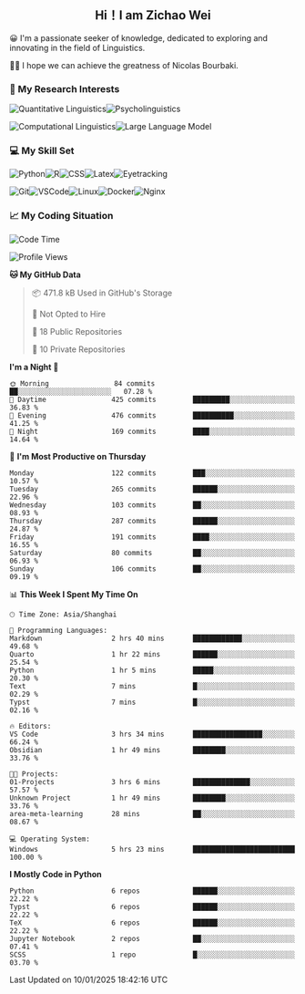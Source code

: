 

## <div align="center">Hi！I am Zichao Wei</div>

😀 I'm a passionate seeker of knowledge, dedicated to exploring and innovating in the field of Linguistics.

🙋‍♂️ I hope we can achieve the greatness of Nicolas Bourbaki.

### 🔬 My Research Interests

![Quantitative Linguistics](https://img.shields.io/badge/Quantitative%20Linguistics-%230072CC.svg?&style=for-the-badge&logo=appveyor&logoColor=white)![Psycholinguistics](https://img.shields.io/badge/Psycholinguistics-%2301a3a1.svg?&style=for-the-badge&logo=AWS%20Amplify&logoColor=white)

![Computational Linguistics](https://img.shields.io/badge/Computational%20Linguistics-%231877F2.svg?&style=for-the-badge&logo=Markdown&logoColor=white)![Large Language Model](https://img.shields.io/badge/Large%20Language%20Model-%23F76300.svg?&style=for-the-badge&logo=Android&logoColor=white)

### 💻 My Skill Set

![Python](https://img.shields.io/badge/Python-%2314354C.svg?style=for-the-badge&logo=python&logoColor=white&color=2AB3E3)![R](https://img.shields.io/badge/-R-276DC3?style=for-the-badge&logo=r&logoColor=white)![CSS](https://img.shields.io/badge/-CSS-1572B6?style=for-the-badge&logo=css3&logoColor=white)![Latex](https://img.shields.io/badge/-Latex-008080?style=for-the-badge&logo=latex&logoColor=white)![Eyetracking](https://img.shields.io/badge/Eyetracking-%230078D6?style=for-the-badge&logo=SearXNG&logoColor=#3050FF)

![Git](https://img.shields.io/badge/-Git-F05032?style=for-the-badge&logo=git&logoColor=white)![VSCode](https://img.shields.io/badge/-VSCode-007ACC?style=for-the-badge&logo=visual-studio-code&logoColor=white)![Linux](https://img.shields.io/badge/-Linux-FCC624?style=for-the-badge&logo=linux&logoColor=black)![Docker](https://img.shields.io/badge/-Docker-2496ED?style=for-the-badge&logo=docker&logoColor=white)![Nginx](https://img.shields.io/badge/-Nginx-009639?style=for-the-badge&logo=nginx&logoColor=white)

### 📈 My Coding Situation

<!--START_SECTION:waka-->
![Code Time](http://img.shields.io/badge/Code%20Time-401%20hrs%205%20mins-blue)

![Profile Views](http://img.shields.io/badge/Profile%20Views-0-blue)

**🐱 My GitHub Data** 

> 📦 471.8 kB Used in GitHub's Storage 
 > 
> 🚫 Not Opted to Hire
 > 
> 📜 18 Public Repositories 
 > 
> 🔑 10 Private Repositories 
 > 
**I'm a Night 🦉** 

```text
🌞 Morning                84 commits          ██░░░░░░░░░░░░░░░░░░░░░░░   07.28 % 
🌆 Daytime                425 commits         █████████░░░░░░░░░░░░░░░░   36.83 % 
🌃 Evening                476 commits         ██████████░░░░░░░░░░░░░░░   41.25 % 
🌙 Night                  169 commits         ████░░░░░░░░░░░░░░░░░░░░░   14.64 % 
```
📅 **I'm Most Productive on Thursday** 

```text
Monday                   122 commits         ███░░░░░░░░░░░░░░░░░░░░░░   10.57 % 
Tuesday                  265 commits         ██████░░░░░░░░░░░░░░░░░░░   22.96 % 
Wednesday                103 commits         ██░░░░░░░░░░░░░░░░░░░░░░░   08.93 % 
Thursday                 287 commits         ██████░░░░░░░░░░░░░░░░░░░   24.87 % 
Friday                   191 commits         ████░░░░░░░░░░░░░░░░░░░░░   16.55 % 
Saturday                 80 commits          ██░░░░░░░░░░░░░░░░░░░░░░░   06.93 % 
Sunday                   106 commits         ██░░░░░░░░░░░░░░░░░░░░░░░   09.19 % 
```


📊 **This Week I Spent My Time On** 

```text
🕑︎ Time Zone: Asia/Shanghai

💬 Programming Languages: 
Markdown                 2 hrs 40 mins       ████████████░░░░░░░░░░░░░   49.68 % 
Quarto                   1 hr 22 mins        ██████░░░░░░░░░░░░░░░░░░░   25.54 % 
Python                   1 hr 5 mins         █████░░░░░░░░░░░░░░░░░░░░   20.30 % 
Text                     7 mins              █░░░░░░░░░░░░░░░░░░░░░░░░   02.29 % 
Typst                    7 mins              █░░░░░░░░░░░░░░░░░░░░░░░░   02.16 % 

🔥 Editors: 
VS Code                  3 hrs 34 mins       █████████████████░░░░░░░░   66.24 % 
Obsidian                 1 hr 49 mins        ████████░░░░░░░░░░░░░░░░░   33.76 % 

🐱‍💻 Projects: 
01-Projects              3 hrs 6 mins        ██████████████░░░░░░░░░░░   57.57 % 
Unknown Project          1 hr 49 mins        ████████░░░░░░░░░░░░░░░░░   33.76 % 
area-meta-learning       28 mins             ██░░░░░░░░░░░░░░░░░░░░░░░   08.67 % 

💻 Operating System: 
Windows                  5 hrs 23 mins       █████████████████████████   100.00 % 
```

**I Mostly Code in Python** 

```text
Python                   6 repos             ██████░░░░░░░░░░░░░░░░░░░   22.22 % 
Typst                    6 repos             ██████░░░░░░░░░░░░░░░░░░░   22.22 % 
TeX                      6 repos             ██████░░░░░░░░░░░░░░░░░░░   22.22 % 
Jupyter Notebook         2 repos             ██░░░░░░░░░░░░░░░░░░░░░░░   07.41 % 
SCSS                     1 repo              █░░░░░░░░░░░░░░░░░░░░░░░░   03.70 % 
```




 Last Updated on 10/01/2025 18:42:16 UTC
<!--END_SECTION:waka-->
